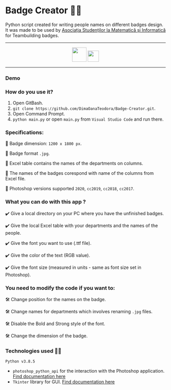 # Badge Creator :mage_man:
Python script created for writing people names on different badges design. It was made to be used by [Asociația Studenților la Matematică și Informatică](https://www.asmi.ro/) for Teambuilding badges.

<hr>
<div align="center">
<img src="https://cdn.icon-icons.com/icons2/112/PNG/512/python_18894.png" width="45" height="45"/>
<img src="https://upload.wikimedia.org/wikipedia/commons/thumb/2/20/Photoshop_CC_icon.png/615px-Photoshop_CC_icon.png" width="35" height="35"/>
</div>
<hr>

### Demo

### How do you use it?
1. Open GitBash.
2. ```git clone https://github.com/DimaOanaTeodora/Badge-Creator.git```.
3. Open Command Prompt.
4. ```python main.py```
or open ```main.py``` from ```Visual Studio Code``` and run there.

### Specifications:
:diamond_shape_with_a_dot_inside: Badge dimension: ```1200 x 1800 px```.

:diamond_shape_with_a_dot_inside: Badge format ```.jpg```.

:diamond_shape_with_a_dot_inside: Excel table contains the names of the departments on columns.

:diamond_shape_with_a_dot_inside: The names of the badges corespond with name of the columns from Excel file.

:diamond_shape_with_a_dot_inside: Photoshop versions supported ```2020```, ```cc2019```, ```cc2018```, ```cc2017```.

### What you can do with this app ?
:heavy_check_mark: Give a local directory on your PC where you have the unfinished badges.

:heavy_check_mark: Give the local Excel table with your departments and the names of the people.

:heavy_check_mark: Give the font you want to use (.ttf file).

:heavy_check_mark: Give the color of the text (RGB value).

:heavy_check_mark: Give the font size (measured in units - same as font size set in Photoshop).

### You need to modify the code if you want to:
:hammer_and_wrench: Change position for the names on the badge. 

:hammer_and_wrench: Change names for departments which involves renaming ```.jpg``` files.

:hammer_and_wrench: Disable the Bold and Strong style of the font.  

:hammer_and_wrench: Change the dimension of the badge.

### Technologies used :woman_technologist:

 ```Python v3.8.5```
 

 
- ```photoshop_python_api``` for the interaction with the Photoshop application. [Find documentation here](https://photoshop-python-api.readthedocs.io/en/master/)
- ```Tkinter``` library for GUI. [Find documentation here](https://docs.python.org/3/library/tk.html)
